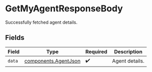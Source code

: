 # GetMyAgentResponseBody

Successfully fetched agent details.


## Fields

| Field                                                        | Type                                                         | Required                                                     | Description                                                  |
| ------------------------------------------------------------ | ------------------------------------------------------------ | ------------------------------------------------------------ | ------------------------------------------------------------ |
| `data`                                                       | [components.AgentJson](../../models/components/agentjson.md) | :heavy_check_mark:                                           | Agent details.                                               |